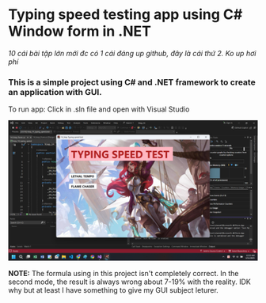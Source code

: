 # Typing speed testing app using C# Window form in .NET
*10 cái bài tập lớn mới đc có 1 cái đáng up github, đây là cái thứ 2. Ko up hơi phí*

### This is a simple project using C# and .NET framework to create an application with GUI.

To run app:
Click in .sln file and open with Visual Studio

![alt text](./14_hiep//asset/Screenshot%20(458).png)

**NOTE:** The formula using in this project isn't completely correct. In the second mode, the result is always wrong about 7-19% with the reality. IDK why but at least I have something to give my GUI subject leturer.